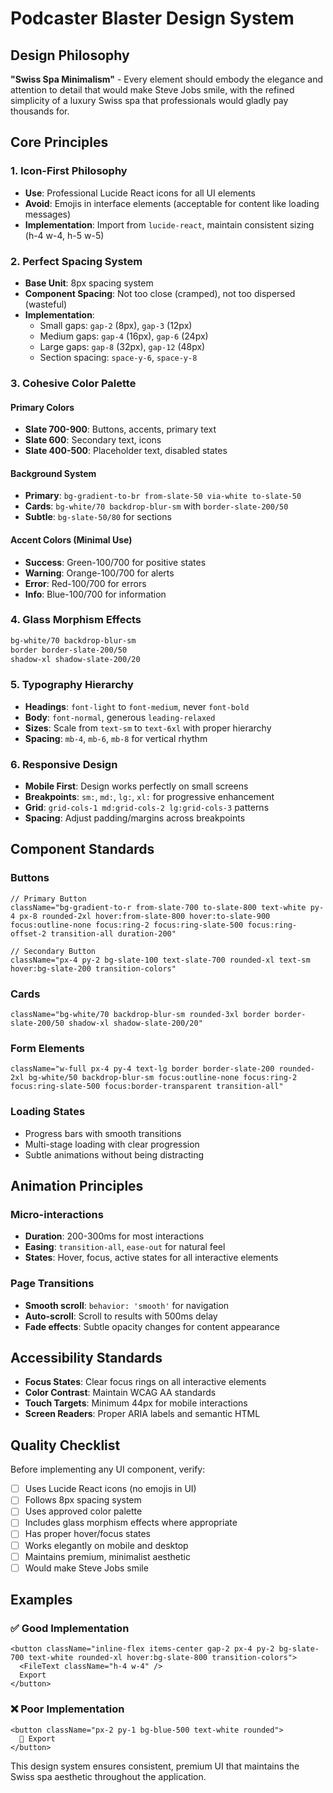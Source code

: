 # Podcaster Blaster Design System

## Design Philosophy

**"Swiss Spa Minimalism"** - Every element should embody the elegance and attention to detail that would make Steve Jobs smile, with the refined simplicity of a luxury Swiss spa that professionals would gladly pay thousands for.

## Core Principles

### 1. Icon-First Philosophy
- **Use**: Professional Lucide React icons for all UI elements
- **Avoid**: Emojis in interface elements (acceptable for content like loading messages)
- **Implementation**: Import from `lucide-react`, maintain consistent sizing (h-4 w-4, h-5 w-5)

### 2. Perfect Spacing System
- **Base Unit**: 8px spacing system
- **Component Spacing**: Not too close (cramped), not too dispersed (wasteful)
- **Implementation**: 
  - Small gaps: `gap-2` (8px), `gap-3` (12px)
  - Medium gaps: `gap-4` (16px), `gap-6` (24px) 
  - Large gaps: `gap-8` (32px), `gap-12` (48px)
  - Section spacing: `space-y-6`, `space-y-8`

### 3. Cohesive Color Palette

#### Primary Colors
- **Slate 700-900**: Buttons, accents, primary text
- **Slate 600**: Secondary text, icons
- **Slate 400-500**: Placeholder text, disabled states

#### Background System
- **Primary**: `bg-gradient-to-br from-slate-50 via-white to-slate-50`
- **Cards**: `bg-white/70 backdrop-blur-sm` with `border-slate-200/50`
- **Subtle**: `bg-slate-50/80` for sections

#### Accent Colors (Minimal Use)
- **Success**: Green-100/700 for positive states
- **Warning**: Orange-100/700 for alerts  
- **Error**: Red-100/700 for errors
- **Info**: Blue-100/700 for information

### 4. Glass Morphism Effects
```css
bg-white/70 backdrop-blur-sm
border border-slate-200/50
shadow-xl shadow-slate-200/20
```

### 5. Typography Hierarchy
- **Headings**: `font-light` to `font-medium`, never `font-bold`
- **Body**: `font-normal`, generous `leading-relaxed`
- **Sizes**: Scale from `text-sm` to `text-6xl` with proper hierarchy
- **Spacing**: `mb-4`, `mb-6`, `mb-8` for vertical rhythm

### 6. Responsive Design
- **Mobile First**: Design works perfectly on small screens
- **Breakpoints**: `sm:`, `md:`, `lg:`, `xl:` for progressive enhancement
- **Grid**: `grid-cols-1 md:grid-cols-2 lg:grid-cols-3` patterns
- **Spacing**: Adjust padding/margins across breakpoints

## Component Standards

### Buttons
```tsx
// Primary Button
className="bg-gradient-to-r from-slate-700 to-slate-800 text-white py-4 px-8 rounded-2xl hover:from-slate-800 hover:to-slate-900 focus:outline-none focus:ring-2 focus:ring-slate-500 focus:ring-offset-2 transition-all duration-200"

// Secondary Button  
className="px-4 py-2 bg-slate-100 text-slate-700 rounded-xl text-sm hover:bg-slate-200 transition-colors"
```

### Cards
```tsx
className="bg-white/70 backdrop-blur-sm rounded-3xl border border-slate-200/50 shadow-xl shadow-slate-200/20"
```

### Form Elements
```tsx
className="w-full px-4 py-4 text-lg border border-slate-200 rounded-2xl bg-white/50 backdrop-blur-sm focus:outline-none focus:ring-2 focus:ring-slate-500 focus:border-transparent transition-all"
```

### Loading States
- Progress bars with smooth transitions
- Multi-stage loading with clear progression
- Subtle animations without being distracting

## Animation Principles

### Micro-interactions
- **Duration**: 200-300ms for most interactions
- **Easing**: `transition-all`, `ease-out` for natural feel
- **States**: Hover, focus, active states for all interactive elements

### Page Transitions
- **Smooth scroll**: `behavior: 'smooth'` for navigation
- **Auto-scroll**: Scroll to results with 500ms delay
- **Fade effects**: Subtle opacity changes for content appearance

## Accessibility Standards

- **Focus States**: Clear focus rings on all interactive elements
- **Color Contrast**: Maintain WCAG AA standards
- **Touch Targets**: Minimum 44px for mobile interactions
- **Screen Readers**: Proper ARIA labels and semantic HTML

## Quality Checklist

Before implementing any UI component, verify:

- [ ] Uses Lucide React icons (no emojis in UI)
- [ ] Follows 8px spacing system
- [ ] Uses approved color palette
- [ ] Includes glass morphism effects where appropriate
- [ ] Has proper hover/focus states
- [ ] Works elegantly on mobile and desktop
- [ ] Maintains premium, minimalist aesthetic
- [ ] Would make Steve Jobs smile

## Examples

### ✅ Good Implementation
```tsx
<button className="inline-flex items-center gap-2 px-4 py-2 bg-slate-700 text-white rounded-xl hover:bg-slate-800 transition-colors">
  <FileText className="h-4 w-4" />
  Export
</button>
```

### ❌ Poor Implementation
```tsx
<button className="px-2 py-1 bg-blue-500 text-white rounded">
  📄 Export
</button>
```

This design system ensures consistent, premium UI that maintains the Swiss spa aesthetic throughout the application.